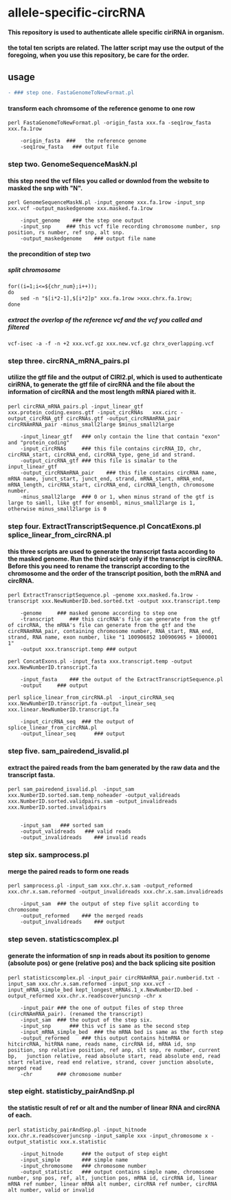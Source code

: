 # allele-specific-circRNA

#### This repository is used to authenticate allele specific ciriRNA in organism.

#### the total ten scripts are related. The latter script may use the output of the foregoing, when you use this repository, be care for the order.



## usage
```diff 
- ### step one. FastaGenomeToNewFormat.pl    
```
#### transform each chromsome of the reference genome to one row

	perl FastaGenomeToNewFormat.pl -origin_fasta xxx.fa -seq1row_fasta xxx.fa.1row

		-origin_fasta  ###   the reference genome
		-seq1row_fasta   ### output file
    
  
### step two. GenomeSequenceMaskN.pl   
#### this step need the vcf files you called or downlod from the website to masked the snp with "N". 

	perl GenomeSequenceMaskN.pl -input_genome xxx.fa.1row -input_snp xxx.vcf -output_maskedgenome xxx.masked.fa.1row

		-input_genome    ### the step one output
		-input_snp     ### this vcf file recording chromosome number, snp position, rs number, ref snp, alt snp.
		-output_maskedgenome	### output file name

#### the precondition of step two

##### split chromosome
	for((i=1;i<=${chr_num};i++));
	do
		sed -n "$[i*2-1],$[i*2]p" xxx.fa.1row >xxx.chrx.fa.1row;
	done

##### extract the overlop of the reference vcf and the vcf you called and filtered

	vcf-isec -a -f -n +2 xxx.vcf.gz xxx.new.vcf.gz chrx_overlapping.vcf







### step three. circRNA_mRNA_pairs.pl	
#### utilize the gtf file and the output of CIRI2.pl, which is used to  authenticate ciriRNA, to generate the gtf file of circRNA and the file about the information of circRNA and the most length mRNA piared with it. 
 
	perl circRNA_mRNA_pairs.pl -input_linear_gtf  xxx.protein_coding.exons.gtf -input_circRNAs   xxx.circ -output_circRNA_gtf circRNAs.gtf -output_circRNAmRNA_pair  circRNAmRNA_pair -minus_small2large $minus_small2large

		-input_linear_gtf	### only contain the line that contain "exon" and "protein_coding"
		-input_circRNAs		### this file contains circRNA_ID, chr, circRNA_start, circRNA_end, circRNA_type, gene_id and strand.
		-output_circRNA_gtf	### this file is simalar to the input_linear_gtf
		-output_circRNAmRNA_pair	### this file contains circRNA name, mRNA name, junct_start, junct_end, strand, mRNA_start, mRNA_end, mRNA_length, circRNA_start, circRNA_end, circRNA_length, chromosome number.
		-minus_small2large 	### 0 or 1, when minus strand of the gtf is large to samll, like gtf for ensembl, minus_small2large is 1, otherwise minus_small2large is 0
	
	
### step four. ExtractTranscriptSequence.pl ConcatExons.pl splice_linear_from_circRNA.pl	
#### this three scripts are used to  generate the transcript fasta according to the masked genome. Run the third sciript only if the transcript is circRNA. Before this you need to rename the transcript according to the chromosome and the order of the transcript position, both the mRNA and circRNA.

	perl ExtractTranscriptSequence.pl -genome xxx.masked.fa.1row -transcript xxx.NewNumberID.bed.sorted.txt -output xxx.transcript.temp

		-genome 	### masked genome according to step one
		-transcript 	### this circRNA's file can generate from the gtf of circRNA, the mRNA's file can generate from the gtf and the circRNAmRNA_pair, containing chromosome number, RNA_start, RNA_end, strand, RNA name, exon number, like "1 100906852 100906965 + 1000001 1"
		-output xxx.transcript.temp	### output
	
	perl ConcatExons.pl -input_fasta xxx.transcript.temp -output  xxx.NewNumberID.transcript.fa 

		-input_fasta 	### the output of the ExtractTranscriptSequence.pl 
		-output  	### output
	
	perl splice_linear_from_circRNA.pl  -input_circRNA_seq  xxx.NewNumberID.transcript.fa -output_linear_seq  xxx.linear.NewNumberID.transcript.fa

		-input_circRNA_seq	### the output of splice_linear_from_circRNA.pl
		-output_linear_seq  	### output


### step five. sam_pairedend_isvalid.pl	
#### extract the paired reads from the bam generated by the raw data and the transcript fasta.

	perl sam_pairedend_isvalid.pl  -input_sam   xxx.NumberID.sorted.sam.temp_noheader -output_validreads   xxx.NumberID.sorted.validpairs.sam -output_invalidreads xxx.NumberID.sorted.invalidpairs


		-input_sam   ### sorted sam
		-output_validreads   ### valid reads
		-output_invalidreads 	### invalid reads


### step six. samprocess.pl		
#### merge the paired reads to form one reads

	perl samprocess.pl -input_sam xxx.chr.x.sam -output_reformed xxx.chr.x.sam.reformed -output_invalidreads xxx.chr.x.sam.invalidreads

		-input_sam 	### the output of step five split according to chromosome
		-output_reformed 	### the merged reads
		-output_invalidreads 	### output


### step seven. statisticscomplex.pl	
#### generate the information of snp in reads about its position to genome (absolute pos) or gene (relative pos) and the back splicing site position

	perl statisticscomplex.pl -input_pair circRNAmRNA_pair.numberid.txt -input_sam xxx.chr.x.sam.reformed -input_snp xxx.vcf -input_mRNA_simple_bed kept_longest_mRNAs.1_x.NewNumberID.bed -output_reformed xxx.chr.x.readscoverjuncsnp -chr x

		-input_pair	### the one of output files of step three (circRNAmRNA_pair). (renamed the transcript)
		-input_sam 	### the output of the step six. 
		-input_snp  	### this vcf is same as the second step 
		-input_mRNA_simple_bed 	### the mRNA bed is same as the forth step
		-output_reformed 	### this output contains hitmRNA or hitcircRNA, hitRNA name, reads name, circRNA id, mRNA id, snp position, snp relative position, ref anp, slt snp, re number, current bp,   junction relative, read absolute start, read absolute end, read start relative, read end relative, strand, cover junction absolute, merged read
		-chr 		### chromosome number


### step eight. statisticby_pairAndSnp.pl	
#### the statistic result of ref or alt and the number of linear RNA and circRNA of each.
	
	perl statisticby_pairAndSnp.pl -input_hitnode xxx.chr.x.readscoverjuncsnp -input_sample xxx -input_chromosome x -output_statistic xxx.x.statistic

		-input_hitnode		### the output of step eight
		-input_simple		### simple name
		-input_chromosome 	### chromosome number
		-output_statistic 	### output contains simple name, chromosome number, snp pos, ref, alt, junction pos, mRNA id, circRNA id, linear mRNA ref number, linear mRNA alt number, circRNA ref number, circRNA alt number, valid or invalid
